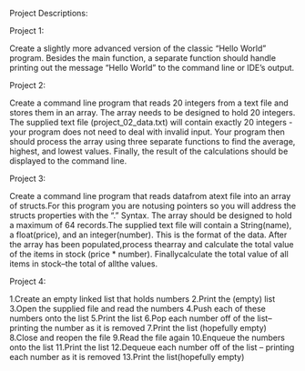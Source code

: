 Project Descriptions:

Project 1:

Create a slightly more advanced version of the classic “Hello World” program. Besides the main function, a separate function should handle printing out the message “Hello World” to the command line or IDE’s output.

Project 2:

Create a command line program that reads 20 integers from a text file and stores them in an array. The array needs to be designed to hold 20 integers. The supplied text file (project_02_data.txt) will contain exactly 20 integers - your program does not need to deal with invalid input. Your program then should process the array using three separate functions to find the average, highest, and lowest values. Finally, the result of the calculations should be displayed to the command line.

Project 3:

Create a command line program that reads datafrom atext file into an array of structs.For this program you are notusing pointers so you will address the structs properties with the “.” Syntax. The array should be designed to hold a maximum of 64 records.The supplied text file will contain a String(name), a float(price), and an integer(number). This is the format of the data. After the array has been populated,process thearray and calculate the total value of the items in stock (price * number). Finallycalculate the total value of all items in stock–the total of allthe values.

Project 4:

1.Create an empty linked list that holds numbers
2.Print the (empty) list
3.Open the supplied file and read the numbers
4.Push each of these numbers onto the list
5.Print the list
6.Pop each number off of the list–printing the number as it is removed
7.Print the list (hopefully empty)
8.Close and reopen the file
9.Read the file again
10.Enqueue the numbers onto the list
11.Print the list
12.Dequeue each number off of the list – printing each number as it is removed
13.Print the list(hopefully empty)
